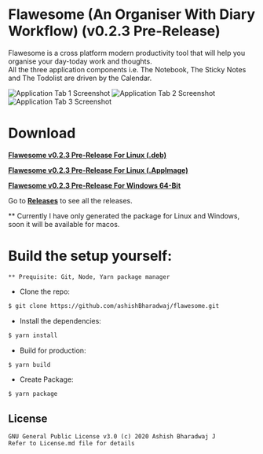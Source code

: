 # Flawesome (An Organiser With Diary Workflow) (v0.2.3 Pre-Release)
Flawesome is a cross platform modern productivity tool that will help you organise your day-today work and thoughts.
<br>
All the three application components i.e. The Notebook, The Sticky Notes and The Todolist are driven by the Calendar.

<img src="assets/ScreenShotsTab1.png" alt="Application Tab 1 Screenshot"/>

<img src="assets/ScreenShotTab2.png" alt="Application Tab 2 Screenshot"/>

<img src="assets/ScreenShotTab3.png" alt="Application Tab 3 Screenshot"/>

# Download


   [**Flawesome v0.2.3 Pre-Release For Linux (.deb)**](https://github.com/ashishBharadwaj/flawesome/releases/download/v0.2.3/flawesome_0.2.3_amd64.deb)

   [**Flawesome v0.2.3 Pre-Release For Linux (.AppImage)**](https://github.com/ashishBharadwaj/flawesome/releases/download/v0.2.3/Flawesome-0.2.3.AppImage) 

   [**Flawesome v0.2.3 Pre-Release For Windows 64-Bit**](https://github.com/ashishBharadwaj/flawesome/releases/download/v0.2.3/Flawesome.Setup.0.2.3.exe)

   Go to [**Releases**](https://github.com/ashishBharadwaj/flawesome/releases) to see all the releases.

   ** Currently I have only generated the package for Linux and Windows, soon it will be available for macos.

# Build the setup yourself:

    ** Prequisite: Git, Node, Yarn package manager

- Clone the repo:

```bash
$ git clone https://github.com/ashishBharadwaj/flawesome.git
```

- Install the dependencies:

```bash
$ yarn install
```

- Build for production:

```bash
$ yarn build
```

- Create Package:

```bash
$ yarn package
```

## License
    GNU General Public License v3.0 (c) 2020 Ashish Bharadwaj J
    Refer to License.md file for details
